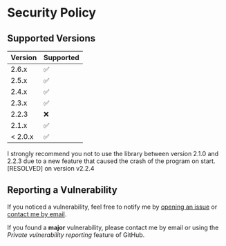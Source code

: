 # Security Policy

## Supported Versions

| Version | Supported          |
| ------- | ------------------ |
|  2.6.x  | :white_check_mark: |
|  2.5.x  | :white_check_mark: |
|  2.4.x  | :white_check_mark: |
|  2.3.x  | :white_check_mark: |
|  2.2.3  | :x:                |
|  2.1.x  | :white_check_mark: |
| < 2.0.x | :white_check_mark: |

I strongly recommend you not to use the library between version 2.1.0 and 2.2.3 due to a new feature that caused the crash of the program on start. [RESOLVED] on version v2.2.4

## Reporting a Vulnerability

If you noticed a vulnerability, feel free to notify me by [opening an issue](https://github.com/MorganKryze/ConsoleAppVisuals/issues) or [contact me by email](mailto:morgan@kodelab.fr).

If you found a **major** vulnerability, please contact me by email or using the *Private vulnerability reporting* feature of GitHub.
